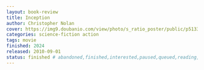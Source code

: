 ```yaml
---
layout: book-review
title: Inception
author: Christopher Nolan
cover: https://img9.doubanio.com/view/photo/s_ratio_poster/public/p513344864.webp
categories: science-fiction action
tags: movie
finished: 2024
released: 2010-09-01
status: finished # abandoned,finished,interested,paused,queued,reading,reread
---
```

